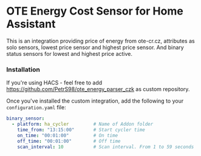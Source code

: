 # OTE Energy Cost Sensor for Home Assistant

This is an integration providing price of energy from ote-cr.cz, attributes as solo sensors, lowest price sensor and highest price sensor.
And binary status sensors for lowest and highest price active.

### Installation

If you're using HACS - feel free to add https://github.com/PetrS98/ote_energy_parser_czk as custom repository.

Once you've installed the custom integration, add the following to your `configuration.yaml` file:

```yaml
binary_sensor:
  - platform: ha_cycler         # Name of Addon folder
    time_from: "13:15:00"       # Start cycler time
    on_time: "00:01:00"         # On time
    off_time: "00:01:00"        # Off time
    scan_interval: 10           # Scan interval. From 1 to 59 seconds
```
